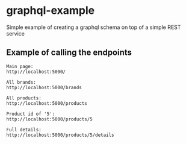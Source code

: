# graphql-example

Simple example of creating a graphql schema on top of a simple REST service

## Example of calling the endpoints

```
Main page:
http://localhost:5000/

All brands:
http://localhost:5000/brands

All products:
http://localhost:5000/products

Product id of '5':
http://localhost:5000/products/5

Full details:
http://localhost:5000/products/5/details
```
